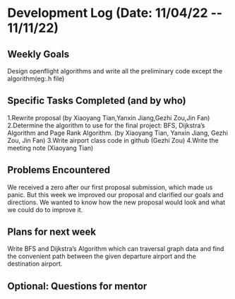 # Development Log (Date: 11/04/22 -- 11/11/22)

## Weekly Goals

  Design openflight algorithms and write all the preliminary code except the algorithm(eg:.h file)

## Specific Tasks Completed (and by who)

  1.Rewrite proposal (by Xiaoyang Tian,Yanxin Jiang,Gezhi Zou,Jin Fan)
  2.Determine the algorithm to use for the final project: BFS, Dijkstra’s Algorithm and Page Rank Algorithm. (by Xiaoyang Tian, Yanxin Jiang, Gezhi Zou, Jin Fan)
  3.Write airport class code in github (Gezhi Zou)
  4.Write the meeting note (Xiaoyang Tian)

## Problems Encountered 

  We received a zero after our first proposal submission, which made us panic. But this week we improved our proposal and clarified our goals and directions. We wanted to know how the new proposal would look and what we could do to improve it.

## Plans for next week

  Write BFS and Dijkstra’s Algorithm which can traversal graph data and find the convenient path between the given departure airport and the destination airport.

## Optional: Questions for mentor
